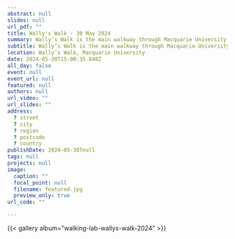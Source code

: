 ```yaml
---
abstract: null
slides: null
url_pdf: ""
title: Wally's Walk - 30 May 2024
summary: Wally’s Walk is the main walkway through Macquarie University and stretches almost one kilometre. This iconic walkway was named after Macquarie University’s early Architect Planner, the late Dr Walter Victor “Wally” Abraham, who designed the campus’s layout and oversaw its development from 1964 to 1983. Pictured is a grassy area just by Wally's Walk, with one of the preschool's in the background and pathways to parking and Macquarie University Sport and Aquatic Centre. 
subtitle: Wally’s Walk is the main walkway through Macquarie University and stretches almost one kilometre. This iconic walkway was named after Macquarie University’s early Architect Planner, the late Dr Walter Victor “Wally” Abraham, who designed the campus’s layout and oversaw its development from 1964 to 1983. Pictured is a grassy area just by Wally's Walk, with one of the preschool's in the background and pathways to parking and Macquarie University Sport and Aquatic Centre.
location: Wally's Walk, Macquarie University
date: 2024-05-30T15:00:35.648Z
all_day: false
event: null
event_url: null
featured: null
authors: null
url_video: ""
url_slides: ""
address:
  ? street
  ? city
  ? region
  ? postcode
  ? country
publishDate: 2024-05-30Tnull
tags: null
projects: null
image:
  caption: ""
  focal_point: null
  filename: featured.jpg
  preview_only: true
url_code: ""

---
```


{{< gallery album="walking-lab-wallys-walk-2024" >}}
